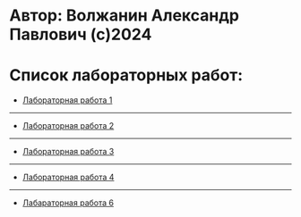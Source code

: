 # Автор: Волжанин Александр Павлович (с)2024

# Список лабораторных работ:

- [Лабораторная работа 1]()


---

- [Лабораторная работа 2]()

 
---

- [Лабораторная работа 3]()

 
---

- [Лабораторная работа 4](https://github.com/m4deme1ns4ne/COMPUTER_PRACTICE/tree/main/Лабораторная%20работа%204)


---

- [Лабараторная работа 6](https://github.com/m4deme1ns4ne/COMPUTER_PRACTICE-3-SEM/tree/main/Лабораторная%20работа%206)
